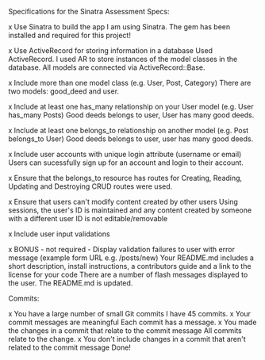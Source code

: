 Specifications for the Sinatra Assessment
Specs:

 x Use Sinatra to build the app
      I am using Sinatra. The gem has been installed and required for this project!

 x Use ActiveRecord for storing information in a database
      Used ActiveRecord. I used AR to store instances of the model classes in the database. All models are connected via ActiveRecord::Base.

 x Include more than one model class (e.g. User, Post, Category)
      There are two models: good_deed and user.

 x Include at least one has_many relationship on your User model (e.g. User has_many Posts)
    Good deeds belongs to user, User has many good deeds.

 x Include at least one belongs_to relationship on another model (e.g. Post belongs_to User)
    Good deeds belongs to user, user has many good deeds.

 x Include user accounts with unique login attribute (username or email)
    Users can sucessfully sign up for an account and login to their account.

 x Ensure that the belongs_to resource has routes for Creating, Reading, Updating and Destroying
        CRUD routes were used.

x Ensure that users can't modify content created by other users
    Using sessions, the user's ID is maintained and any content created by someone with a different user ID is not editable/removable

x Include user input validations

 x BONUS - not required - Display validation failures to user with error message (example form URL e.g. /posts/new)
 Your README.md includes a short description, install instructions, a contributors guide and a link to the license for your code
    There are a number of flash messages displayed to the user.
    The README.md is updated.

Commits:

x You have a large number of small Git commits
    I have 45 commits.
x Your commit messages are meaningful
    Each commit has a message.
x You made the changes in a commit that relate to the commit message
    All commits relate to the change.
x You don't include changes in a commit that aren't related to the commit message
    Done!
